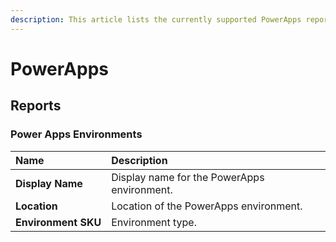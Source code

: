 ```yaml
---
description: This article lists the currently supported PowerApps reports with all of the properties that SysKit Trace loads.
---
```


# PowerApps

## Reports

### Power Apps Environments

| Name | Description |
| :--- | :--- |
| **Display Name** | Display name for the PowerApps environment. |
| **Location** | Location of the PowerApps environment. |
| **Environment SKU** | Environment type. |

